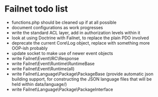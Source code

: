 # Failnet todo list

* functions.php should be cleaned up if at all possible
* document configurations as work progresses
* write the standard ACL layer, add in authorization levels within it
* look at using Doctrine with Failnet, to replace the plain PDO involved
* deprecate the current Core\Log object, replace with something more OOP-ish probably
* update socket to make use of newer event objects
* write Failnet\Event\IRC\Response
* write Failnet\Event\Runtime\RuntimeBase
* write Failnet\Event\Runtime\(all)
* write Failnet\Language\Package\PackageBase (provide automatic json building support, for constructing the JSON language files that will be held within data/language/)
* write Failnet\Language\Package\PackageInterface
